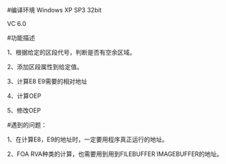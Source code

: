 #编译环境
Windows XP SP3 32bit

VC 6.0

#功能描述

1、根据给定的区段代号，判断是否有空余区域。

2、添加区段属性到给定值。

3、计算E8 E9需要的相对地址

4、计算OEP

5、修改OEP


#遇到的问题：

1、在计算E8，E9的地址时，一定要用程序真正运行的地址。

2、FOA RVA种类的计算，也需要用到用到FILEBUFFER IMAGEBUFFER的地址。


